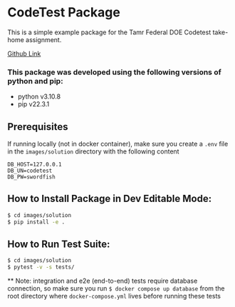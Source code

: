 # CodeTest Package

This is a simple example package for the Tamr Federal DOE Codetest take-home assignment.

[Github Link](https://github.com/Jae-Ro/federalDOE-data-challenge/images/solution)

### This package was developed using the following versions of python and pip:
* python v3.10.8
* pip v22.3.1

## Prerequisites
If running locally (not in docker container), make sure you create a `.env` file in the `images/solution` directory with the following content
```
DB_HOST=127.0.0.1
DB_UN=codetest
DB_PW=swordfish
```

## How to Install Package in Dev Editable Mode:
```bash
$ cd images/solution
$ pip install -e .
```

## How to Run Test Suite:
```bash
$ cd images/solution
$ pytest -v -s tests/
```
** Note: integration and e2e (end-to-end) tests require database connection, so make sure you run `$ docker compose up database` from the root directory where `docker-compose.yml` lives before running these tests
